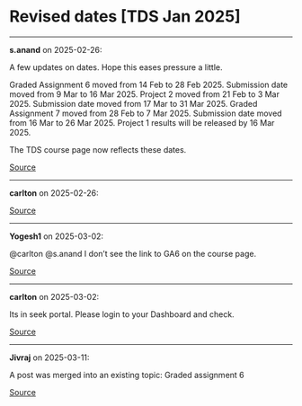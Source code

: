 # Revised dates [TDS Jan 2025]


---

**s.anand** on 2025-02-26:

A few updates on dates. Hope this eases pressure a little.

Graded Assignment 6 moved from 14 Feb to 28 Feb 2025. Submission date moved from 9 Mar to 16 Mar 2025.
Project 2 moved from 21 Feb to 3 Mar 2025. Submission date moved from 17 Mar to 31 Mar 2025.
Graded Assignment 7 moved from 28 Feb to 7 Mar 2025. Submission date moved from 16 Mar to 26 Mar 2025.
Project 1 results will be released by 16 Mar 2025.

The TDS course page now reflects these dates.

[Source](https://discourse.onlinedegree.iitm.ac.in/t/revised-dates-tds-jan-2025/168506/1)

---

**carlton** on 2025-02-26:



[Source](https://discourse.onlinedegree.iitm.ac.in/t/revised-dates-tds-jan-2025/168506/2)

---

**Yogesh1** on 2025-03-02:

@carlton @s.anand I don’t see the link to GA6 on the course page.

[Source](https://discourse.onlinedegree.iitm.ac.in/t/revised-dates-tds-jan-2025/168506/4)

---

**carlton** on 2025-03-02:

Its in seek portal. Please login to your Dashboard and check.

[Source](https://discourse.onlinedegree.iitm.ac.in/t/revised-dates-tds-jan-2025/168506/5)

---

**Jivraj** on 2025-03-11:

A post was merged into an existing topic: Graded assignment 6

[Source](https://discourse.onlinedegree.iitm.ac.in/t/revised-dates-tds-jan-2025/168506/6)